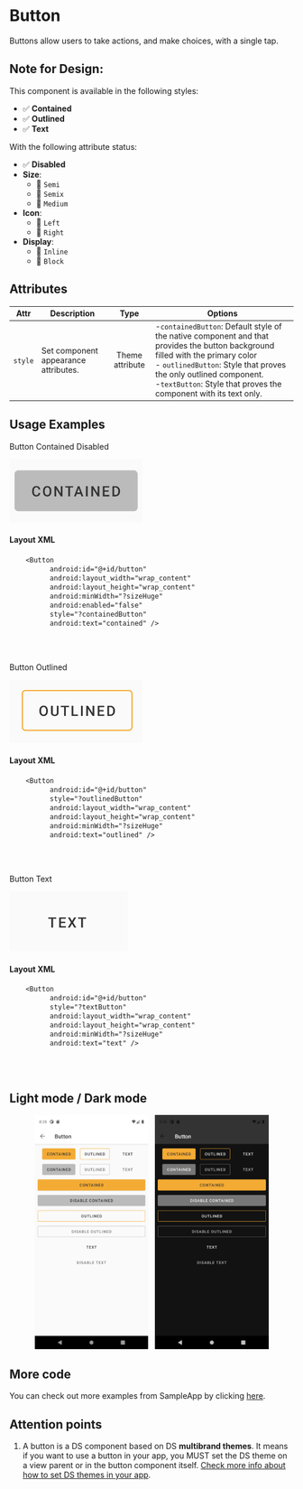 # Button
Buttons allow users to take actions, and make choices, with a single tap.

## Note for Design:

This component is available in the following styles:

- ✅ **Contained**
- ✅ **Outlined**
- ✅ **Text**

With the following attribute status:

- ✅ **Disabled**
- **Size**:
  - 🚧 `Semi`
  - 🚧 `Semix`
  - 🚧 `Medium`
- **Icon**:
  - 🚧 `Left`
  - 🚧 `Right`
- **Display**:
  - 🚧 `Inline`
  - 🚧 `Block`

## Attributes
| Attr | Description | Type | Options |
| - | --- |:-:|-|
|`style`|  Set component appearance attributes.| Theme attribute| -`containedButton`: Default style of the native component and that provides the button background filled with the primary color<br> - `outlinedButton`: Style that proves the only outlined component. <br> -`textButton`: Style that proves the component with its text only.|

## Usage Examples
Button Contained Disabled

![Button](./images/button_contained.png)

#### Layout XML

```android
    <Button
          android:id="@+id/button"
          android:layout_width="wrap_content"
          android:layout_height="wrap_content"
          android:minWidth="?sizeHuge"
          android:enabled="false"
          style="?containedButton"
          android:text="contained" />
```

<br><br>

Button Outlined

![Button](./images/button_outlined.png)

#### Layout XML

```android
    <Button
          android:id="@+id/button"
          style="?outlinedButton"
          android:layout_width="wrap_content"
          android:layout_height="wrap_content"
          android:minWidth="?sizeHuge"
          android:text="outlined" />
```

<br><br>


Button Text

![Button](./images/button_text.png)

#### Layout XML

```android
    <Button
          android:id="@+id/button"
          style="?textButton"
          android:layout_width="wrap_content"
          android:layout_height="wrap_content"
          android:minWidth="?sizeHuge"
          android:text="text" />
```

<br><br>


## Light mode / Dark mode

<p align="center">
  <img alt="Button Light" src="./images/button_lightMode.png" width="40%"> 
&nbsp;
  <img alt="Button Dark" src="./images/button_darkMode.png" width="40%">
</p>

## More code
You can check out more examples from SampleApp by clicking [here](https://github.com/natura-cosmeticos/natds-android/tree/master/sample/src/main/res/layout/activity_button.xml).

## Attention points

1. A button is a DS component based on DS **multibrand themes**. It means if you want to use a button in your app, you MUST set the DS theme on a view parent or in the button component itself. [Check more info about how to set DS themes in your app](../README.md).






